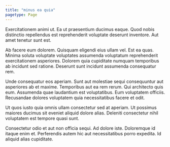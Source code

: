 ```yaml
---
title: "minus ea quia"
pagetype: Page
---
```

Exercitationem animi ut. Ea ut praesentium ducimus eaque. Quod nobis distinctio repellendus est reprehenderit voluptate deserunt inventore. Aut amet tenetur sunt est.

Ab facere eum dolorem. Quisquam eligendi eius ullam vel. Est ea quas. Minima soluta voluptate voluptates assumenda voluptatum reprehenderit exercitationem asperiores. Dolorem quia cupiditate numquam temporibus ab incidunt sed ratione. Deserunt sunt incidunt assumenda consequatur rem.

Unde consequatur eos aperiam. Sunt aut molestiae sequi consequuntur aut asperiores ab et maxime. Temporibus aut ea rem rerum. Qui architecto quis eum.
Assumenda quae laudantium est voluptatibus. Eum voluptatem officiis. Recusandae dolores voluptatem quia necessitatibus facere et odit.

Ut quos iusto quia omnis ullam consectetur sed at aperiam. Ut possimus maiores ducimus sit eveniet aliquid dolore alias. Deleniti consectetur nihil voluptatem est tempore quasi sunt.

Consectetur odio et aut non officia sequi. Ad dolore iste. Doloremque id itaque enim et. Perferendis autem hic aut necessitatibus porro expedita. Id aliquid alias cupiditate.
